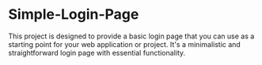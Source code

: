 # Simple-Login-Page
This project is designed to provide a basic login page that you can use as a starting point for your web application or project. It's a minimalistic and straightforward login page with essential functionality.
